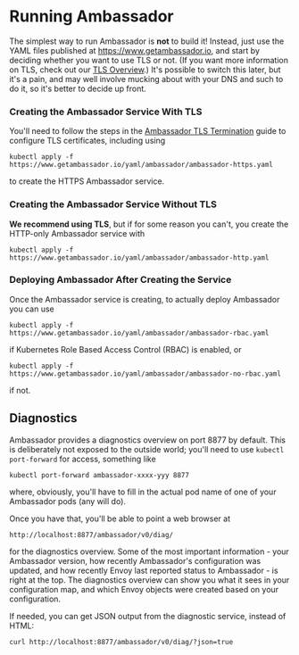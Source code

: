 # Running Ambassador

The simplest way to run Ambassador is **not** to build it! Instead, just use the YAML files published at https://www.getambassador.io, and start by deciding whether you want to use TLS or not. (If you want more information on TLS, check out our [TLS Overview](../reference/tls-auth.md).) It's possible to switch this later, but it's a pain, and may well involve mucking about with your DNS and such to do it, so it's better to decide up front.

### Creating the Ambassador Service With TLS

You'll need to follow the steps in the [Ambassador TLS Termination](/how-to/tls-termination.md) guide to configure TLS certificates, including using

```shell
kubectl apply -f https://www.getambassador.io/yaml/ambassador/ambassador-https.yaml
```

to create the HTTPS Ambassador service. 

### Creating the Ambassador Service Without TLS

**We recommend using TLS**, but if for some reason you can't, you create the HTTP-only Ambassador service with

```shell
kubectl apply -f https://www.getambassador.io/yaml/ambassador/ambassador-http.yaml
```

### Deploying Ambassador After Creating the Service

Once the Ambassador service is creating, to actually deploy Ambassador you can use

```shell
kubectl apply -f https://www.getambassador.io/yaml/ambassador/ambassador-rbac.yaml
```

if Kubernetes Role Based Access Control (RBAC) is enabled, or

```shell
kubectl apply -f https://www.getambassador.io/yaml/ambassador/ambassador-no-rbac.yaml
```

if not.

## Diagnostics

Ambassador provides a diagnostics overview on port 8877 by default. This is deliberately not exposed to the outside world; you'll need to use `kubectl port-forward` for access, something like

```shell
kubectl port-forward ambassador-xxxx-yyy 8877
```

where, obviously, you'll have to fill in the actual pod name of one of your Ambassador pods (any will do).

Once you have that, you'll be able to point a web browser at

`http://localhost:8877/ambassador/v0/diag/`

for the diagnostics overview. Some of the most important information - your Ambassador version, how recently Ambassador's configuration was updated, and how recently Envoy last reported status to Ambassador - is right at the top. The diagnostics overview can show you what it sees in your configuration map, and which Envoy objects were created based on your configuration.

If needed, you can get JSON output from the diagnostic service, instead of HTML:

`curl http://localhost:8877/ambassador/v0/diag/?json=true`
